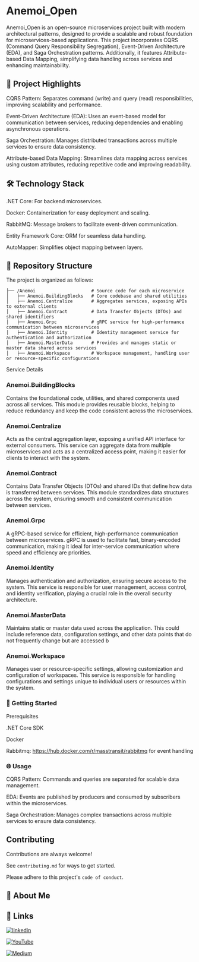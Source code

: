 
# Anemoi_Open

Anemoi_Open is an open-source microservices project built with modern architectural patterns, designed to provide a scalable and robust foundation for microservices-based applications. This project incorporates CQRS (Command Query Responsibility Segregation), Event-Driven Architecture (EDA), and Saga Orchestration patterns. Additionally, it features Attribute-based Data Mapping, simplifying data handling across services and enhancing maintainability.


## 🌟 Project Highlights

CQRS Pattern: Separates command (write) and query (read) responsibilities, improving scalability and performance.

Event-Driven Architecture (EDA): Uses an event-based model for communication between services, reducing dependencies and enabling asynchronous operations.

Saga Orchestration: Manages distributed transactions across multiple services to ensure data consistency.

Attribute-based Data Mapping: Streamlines data mapping across services using custom attributes, reducing repetitive code and improving readability.

## 🛠 Technology Stack
.NET Core: For backend microservices.

Docker: Containerization for easy deployment and scaling.

RabbitMQ: Message brokers to facilitate event-driven communication.

Entity Framework Core: ORM for seamless data handling.

AutoMapper: Simplifies object mapping between layers.

## 📂 Repository Structure
The project is organized as follows:

```plaintext
├── /Anemoi                     # Source code for each microservice
│   ├── Anemoi.BuildingBlocks   # Core codebase and shared utilities
│   ├── Anemoi.Centralize       # Aggregates services, exposing APIs to external clients
│   ├── Anemoi.Contract         # Data Transfer Objects (DTOs) and shared identifiers
│   ├── Anemoi.Grpc             # gRPC service for high-performance communication between microservices
│   ├── Anemoi.Identity         # Identity management service for authentication and authorization
│   ├── Anemoi.MasterData       # Provides and manages static or master data shared across services
│   ├── Anemoi.Workspace        # Workspace management, handling user or resource-specific configurations
```
Service Details

### Anemoi.BuildingBlocks

Contains the foundational code, utilities, and shared components used across all services. This module provides reusable blocks, helping to reduce redundancy and keep the code consistent across the microservices.

### Anemoi.Centralize

Acts as the central aggregation layer, exposing a unified API interface for external consumers. This service can aggregate data from multiple microservices and acts as a centralized access point, making it easier for clients to interact with the system.

### Anemoi.Contract
Contains Data Transfer Objects (DTOs) and shared IDs that define how data is transferred between services. This module standardizes data structures across the system, ensuring smooth and consistent communication between services.

### Anemoi.Grpc
A gRPC-based service for efficient, high-performance communication between microservices. gRPC is used to facilitate fast, binary-encoded communication, making it ideal for inter-service communication where speed and efficiency are priorities.

### Anemoi.Identity
Manages authentication and authorization, ensuring secure access to the system. This service is responsible for user management, access control, and identity verification, playing a crucial role in the overall security architecture.

### Anemoi.MasterData
Maintains static or master data used across the application. This could include reference data, configuration settings, and other data points that do not frequently change but are accessed b

### Anemoi.Workspace
Manages user or resource-specific settings, allowing customization and configuration of workspaces. This service is responsible for handling configurations and settings unique to individual users or resources within the system.

### 🚀 Getting Started
Prerequisites

.NET Core SDK

Docker

Rabbitmq: https://hub.docker.com/r/masstransit/rabbitmq for event handling

### 🌐 Usage
CQRS Pattern: Commands and queries are separated for scalable data management.

EDA: Events are published by producers and consumed by subscribers within the microservices.

Saga Orchestration: Manages complex transactions across multiple services to ensure data consistency.
## Contributing

Contributions are always welcome!

See `contributing.md` for ways to get started.

Please adhere to this project's `code of conduct`.


## 🚀 About Me



## 🔗 Links
[![linkedin](https://img.shields.io/badge/linkedin-0A66C2?style=for-the-badge&logo=linkedin&logoColor=white)](https://www.linkedin.com/in/vu-quy-181098177/)

[![YouTube](https://img.shields.io/badge/YouTube-%23FF0000.svg?style=for-the-badge&logo=YouTube&logoColor=white)](https://www.youtube.com/@vuquy711)

[![Medium](https://img.shields.io/badge/Medium-12100E?style=for-the-badge&logo=medium&logoColor=white)]()
